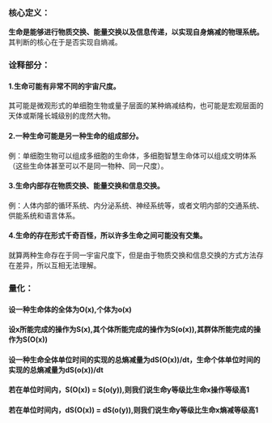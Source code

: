 ### 核心定义：
**生命是能够进行物质交换、能量交换以及信息传递，以实现自身熵减的物理系统。**
其判断的核心在于是否实现自熵减。
### 诠释部分：
#### 1.生命可能有非常不同的宇宙尺度。
其可能是微观形式的单细胞生物或量子层面的某种熵减结构，也可能是宏观层面的天体或斯隆长城级别的庞然大物。
#### 2.一种生命可能是另一种生命的组成部分。
例：单细胞生物可以组成多细胞的生命体，多细胞智慧生命体可以组成文明体系（这些生命体甚至可以不是同一物种、同一尺度）。
#### 3.生命内部存在物质交换、能量交换和信息交换。
例：人体内部的循环系统、内分泌系统、神经系统等，或者文明内部的交通系统、供能系统和语言体系。
#### 4.生命的存在形式千奇百怪，所以许多生命之间可能没有交集。
就算两种生命存在于同一宇宙尺度下，但是由于物质交换和信息交换的方式方法存在差异，所以互相无法理解。
### 量化：
#### 设一种生命体的全体为O(x),个体为o(x)
#### 设x所能完成的操作为S(x),其个体所能完成的操作为S(o(x)),其群体所能完成的操作为S(O(x))
#### 设一种生命全体单位时间的实现的总熵减量为dS(O(x))/dt，生命个体单位时间的实现的总熵减量为dS(o(x))/dt
#### 若在单位时间内，S(O(x)) = S(o(y)),则我们说生命y等级比生命x操作等级高1
#### 若在单位时间内，dS(O(x)) = dS(o(y)),则我们说生命y等级比生命x熵减等级高1
